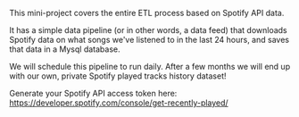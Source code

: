 This mini-project covers the entire ETL process based on Spotify API data.

It has a simple data pipeline (or in other words, a data feed) that downloads Spotify data on what songs we've listened to in the last 24 hours, and saves that data in a Mysql database.

We will schedule this pipeline to run daily. After a few months we will end up with our own, private Spotify played tracks history dataset!

Generate your Spotify API access token here: https://developer.spotify.com/console/get-recently-played/
